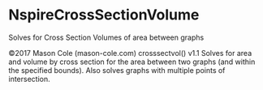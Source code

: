 # NspireCrossSectionVolume
Solves for Cross Section Volumes of area between graphs


©2017 Mason Cole (mason-cole.com)
crosssectvol() v1.1
Solves for area and volume by cross section for the area between two graphs (and within the specified bounds). Also solves graphs with multiple points of intersection.
